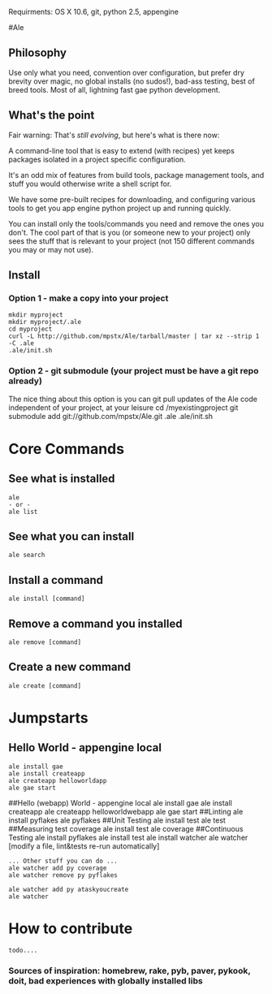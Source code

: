 Requirments:  OS X 10.6, git, python 2.5, appengine

#Ale
## Philosophy
Use only what you need, convention over configuration, but prefer dry brevity over magic, no global installs (no sudos!), bad-ass testing, best of breed tools.  Most of all, lightning fast gae python development.

## What's the point
Fair warning:  That's _still evolving_, but here's what is there now:

A command-line tool that is easy to extend (with recipes) yet keeps packages isolated in a project specific configuration.  

It's an odd mix of features from build tools, package management tools, and stuff you would otherwise write a shell script for.

We have some pre-built recipes for downloading, and configuring various tools to get you app engine python project up and 
running quickly.

You can install only the tools/commands you need and remove the ones you don't.  The cool part of that is you 
(or someone new to your project) only sees the stuff that is relevant to your project (not 150 different commands 
you may or may not use).

## Install
### Option 1 - make a copy into your project
    mkdir myproject
    mkdir myproject/.ale
    cd myproject
    curl -L http://github.com/mpstx/Ale/tarball/master | tar xz --strip 1 -C .ale
    .ale/init.sh

### Option 2 - git submodule (your project must be have a git repo already)
The nice thing about this option is you can git pull updates of the Ale code independent of your project, at your leisure
    cd /myexistingproject
    git submodule add git://github.com/mpstx/Ale.git .ale
    .ale/init.sh
    
# Core Commands
## See what is installed
    ale
    - or - 
    ale list
## See what you can install
    ale search
## Install a command
    ale install [command]
## Remove a command you installed
    ale remove [command]
## Create a new command
    ale create [command]
    
# Jumpstarts
## Hello World - appengine local
    ale install gae
    ale install createapp
    ale createapp helloworldapp
    ale gae start

##Hello (webapp) World - appengine local
    ale install gae
    ale install createapp
    ale createapp helloworldwebapp
    ale gae start
##Linting
    ale install pyflakes
    ale pyflakes
##Unit Testing
    ale install test
    ale test
##Measuring test coverage
    ale install test
    ale coverage
##Continuous Testing
    ale install pyflakes
    ale install test
    ale install watcher
    ale watcher
    [modify a file, lint&tests re-run automatically]
    
    ... Other stuff you can do ...
    ale watcher add py coverage
    ale watcher remove py pyflakes
    
    ale watcher add py ataskyoucreate
    ale watcher
    
# How to contribute
    todo....

### Sources of inspiration: homebrew, rake, pyb, paver, pykook, doit, bad experiences with globally installed libs